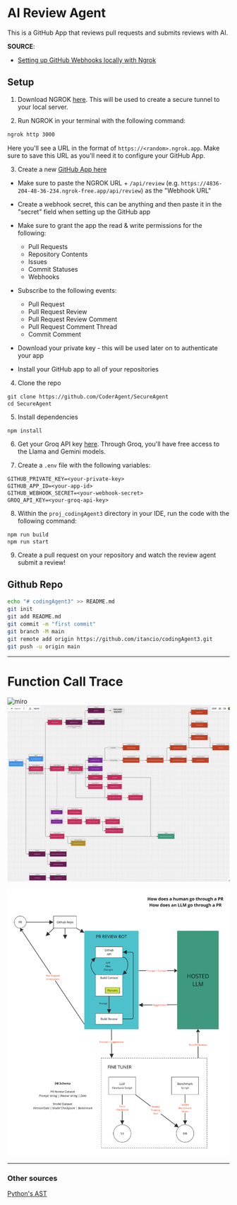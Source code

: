 # AI Review Agent

This is a GitHub App that reviews pull requests and submits reviews with AI.

**SOURCE**:

- [Setting up GitHub Webhooks locally with Ngrok](https://ngrok.com/docs/integrations/github/webhooks/)

## Setup

1. Download NGROK [here](https://download.ngrok.com/). This will be used to create a secure tunnel to your local server.

2. Run NGROK in your terminal with the following command:

```bash
ngrok http 3000
```

Here you'll see a URL in the format of `https://<random>.ngrok.app`. Make sure to save this URL as you'll need it to configure your GitHub App.

3. Create a new [GitHub App here](https://github.com/settings/apps)

- Make sure to paste the NGROK URL + `/api/review` (e.g. `https://4836-204-48-36-234.ngrok-free.app/api/review`) as the "Webhook URL"
- Create a webhook secret, this can be anything and then paste it in the "secret" field when setting up the GitHub app
- Make sure to grant the app the read & write permissions for the following:
  - Pull Requests
  - Repository Contents
  - Issues
  - Commit Statuses
  - Webhooks
- Subscribe to the following events:

  - Pull Request
  - Pull Request Review
  - Pull Request Review Comment
  - Pull Request Comment Thread
  - Commit Comment

- Download your private key - this will be used later on to authenticate your app

- Install your GitHub app to all of your repositories

4. Clone the repo

```
git clone https://github.com/CoderAgent/SecureAgent
cd SecureAgent
```

5. Install dependencies

```
npm install
```

6. Get your Groq API key [here](https://console.groq.com/keys). Through Groq, you'll have free access to the Llama and Gemini models.

7. Create a `.env` file with the following variables:

```
GITHUB_PRIVATE_KEY=<your-private-key>
GITHUB_APP_ID=<your-app-id>
GITHUB_WEBHOOK_SECRET=<your-webhook-secret>
GROQ_API_KEY=<your-groq-api-key>
```

8. Within the `proj_codingAgent3` directory in your IDE, run the code with the following command:

```
npm run build
npm run start

```

9. Create a pull request on your repository and watch the review agent submit a review!

## Github Repo

```bash
echo "# codingAgent3" >> README.md
git init
git add README.md
git commit -m "first commit"
git branch -M main
git remote add origin https://github.com/itancio/codingAgent3.git
git push -u origin main
```

---

# Function Call Trace

![miro](https://miro.com/app/board/uXjVLCxQ5jA=/)
![img](public/images/functionCalls.png)

![img](public/images/diagram.png)

---
### Other sources
[Python's AST](https://earthly.dev/blog/python-ast/)